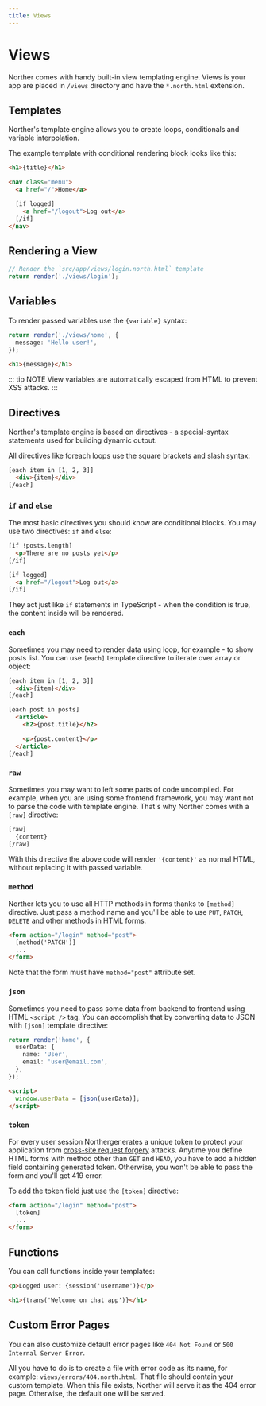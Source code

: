 ```yaml
---
title: Views
---
```


# Views

Norther comes with handy built-in view templating engine. Views is your app are placed in `/views` directory and have the `*.north.html` extension.

## Templates

Norther's template engine allows you to create loops, conditionals and variable interpolation.

The example template with conditional rendering block looks like this:

```html
<h1>{title}</h1>

<nav class="menu">
  <a href="/">Home</a>

  [if logged]
    <a href="/logout">Log out</a>
  [/if]
</nav>
```

## Rendering a View

```ts
// Render the `src/app/views/login.north.html` template
return render('./views/login');
```

## Variables

To render passed variables use the `{variable}` syntax:

```ts
return render('./views/home', {
  message: 'Hello user!',
});
```

```html
<h1>{message}</h1>
```

::: tip NOTE
View variables are automatically escaped from HTML to prevent XSS attacks.
:::

## Directives

Norther's template engine is based on directives - a special-syntax statements used for building dynamic output.

All directives like foreach loops use the square brackets and slash syntax:

```html
[each item in [1, 2, 3]]
  <div>{item}</div>
[/each]
```

### `if` and `else`

The most basic directives you should know are conditional blocks. You may use two directives: `if` and `else`:

```html
[if !posts.length]
  <p>There are no posts yet</p>
[/if]
```

```html
[if logged]
  <a href="/logout">Log out</a>
[/if]
```

They act just like `if` statements in TypeScript - when the condition is true, the content inside will be rendered.

### `each`

Sometimes you may need to render data using loop, for example - to show posts list. You can use `[each]` template directive to iterate over array or object:

```html
[each item in [1, 2, 3]]
  <div>{item}</div>
[/each]
```

```html
[each post in posts]
  <article>
    <h2>{post.title}</h2>

    <p>{post.content}</p>
  </article>
[/each]
```

### `raw`

Sometimes you may want to left some parts of code uncompiled. For example, when you are using some frontend framework, you may want not to parse the code with template engine. That's why Norther comes with a `[raw]` directive:

```html
[raw]
  {content}
[/raw]
```

With this directive the above code will render `'{content}'` as normal HTML, without replacing it with passed variable.

### `method`

Norther lets you to use all HTTP methods in forms thanks to `[method]` directive. Just pass a method name and you'll be able to use `PUT`, `PATCH`, `DELETE` and other methods in HTML forms.

```html
<form action="/login" method="post">
  [method('PATCH')]
  ...
</form>
```

Note that the form must have `method="post"` attribute set.

### `json`

Sometimes you need to pass some data from backend to frontend using HTML `<script />` tag. You can accomplish that by converting data to JSON with `[json]` template directive:

```ts
return render('home', {
  userData: {
    name: 'User',
    email: 'user@email.com',
  },
});
```

```html
<script>
  window.userData = [json(userData)];
</script>
```

### `token`

For every user session Northergenerates a unique token to protect your application from [cross-site request forgery](https://en.wikipedia.org/wiki/Cross-site_request_forgery) attacks. Anytime you define HTML forms with method other than `GET` and `HEAD`, you have to add a hidden field containing generated token. Otherwise, you won't be able to pass the form and you'll get 419 error.

To add the token field just use the `[token]` directive:

```html
<form action="/login" method="post">
  [token]
  ...
</form>
```

## Functions

You can call functions inside your templates:

```html
<p>Logged user: {session('username')}</p>
```

```html
<h1>{trans('Welcome on chat app')}</h1>
```

## Custom Error Pages

You can also customize default error pages like `404 Not Found` or `500 Internal Server Error`.

All you have to do is to create a file with error code as its name, for example: `views/errors/404.north.html`. That file should contain your custom template. When this file exists, Norther will serve it as the 404 error page. Otherwise, the default one will be served.
